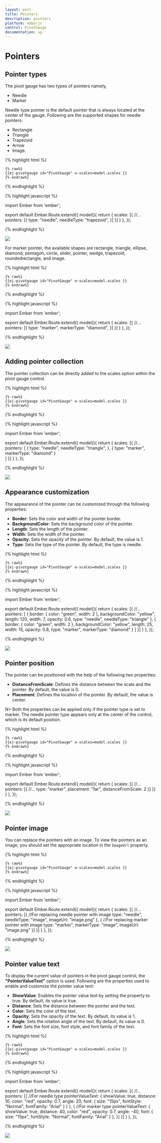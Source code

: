 ```yaml
---
layout: post
title: Pointers
description: pointers
platform: emberjs
control: PivotGauge
documentation: ug
---
```


# Pointers

## Pointer types

The pivot gauge has two types of pointers namely,

* Needle
* Marker

Needle type pointer is the default pointer that is always located at the center of the gauge. Following are the supported shapes for needle pointers:

* Rectangle
* Triangle
* Trapezoid
* Arrow
* Image.

{% highlight html %}

	{% raw%}
	{{ej-pivotgauge id="PivotGauge" e-scales=model.scales }}
    {% endraw%}

{% endhighlight %}

{% highlight javascript %}

import Ember from 'ember';

export default Ember.Route.extend({
   model(){
    return {
            scales: [{
                //...
                pointers: [{
                    type: "needle",
                    needleType: "trapezoid",
                }]
            }]
        }
    },
});
    
{% endhighlight %}

![](Pointers_images/NeedlePointer.png) 

For marker pointer, the available shapes are rectangle, triangle, ellipse, diamond, pentagon, circle, slider, pointer, wedge, trapezoid, roundedrectangle, and image.

{% highlight html %}

	{% raw%}
	{{ej-pivotgauge id="PivotGauge" e-scales=model.scales }}
    {% endraw%}

{% endhighlight %}

{% highlight javascript %}

import Ember from 'ember';

export default Ember.Route.extend({
   model(){
    return {
            scales: [{
                //...
                pointers: [{
                    type: "marker",
                    markerType: "diamond",
                }]
            }]
        }
    },
});
    
{% endhighlight %}

![](Pointers_images/MarkerPointer.png) 

## Adding pointer collection

The pointer collection can be directly added to the scales option within the pivot gauge control.

{% highlight html %}

	{% raw%}
	{{ej-pivotgauge id="PivotGauge" e-scales=model.scales }}
    {% endraw%}

{% endhighlight %}

{% highlight javascript %}

import Ember from 'ember';

export default Ember.Route.extend({
   model(){
    return {
    scales: [{
            //...
            pointers: [
                {
                    type: "needle",
                    needleType: "triangle",
                }, 
                {
                    type: "marker",
                    markerType: "diamond"
                }     
            ]
        }]
        }
    },
});
    
{% endhighlight %}

![](Pointers_images/PointerCollection.png) 

## Appearance customization

The appearance of the pointer can be customized through the following properties:

* **Border**: Sets the color and width of the pointer border.
* **BackgroundColor**: Sets the background color of the pointer.
* **Length**: Sets the length of the pointer.
* **Width**: Sets the width of the pointer.
* **Opacity**: Sets the opacity of the pointer. By default, the value is 1.
* **Type**: Sets the type of the pointer. By default, the type is needle.

{% highlight html %}

	{% raw%}
	{{ej-pivotgauge id="PivotGauge" e-scales=model.scales }}
    {% endraw%}

{% endhighlight %}

{% highlight javascript %}

import Ember from 'ember';

export default Ember.Route.extend({
   model(){
    return {
    scales: [{
            //...
            pointers: [
                {
                    border: {
                        color: "green",
                        width: 2
                    },
                    backgroundColor: "yellow",
                    length: 120,
                    width: 7,
                    opacity: 0.6,
                    type: "needle",
                    needleType: "triangle"
                }, 
                {
                    border: {
                        color: "green",
                        width: 2
                    },
                    backgroundColor: "yellow",
                    length: 25,
                    width: 15,
                    opacity: 0.8,
                    type: "marker",
                    markerType: "diamond"
                }
            ]
        }]
        }
    },
});
    
{% endhighlight %}

![](Pointers_images/AppearanceCustomization.png) 

## Pointer position

The pointer can be positioned with the help of the following two properties:

* **DistanceFromScale**: Defines the distance between the scale and the pointer. By default, the value is 0.
* **Placement**: Defines the location of the pointer. By default, the value is center.

N> Both the properties can be applied only if the pointer type is set to marker. The needle pointer type appears only at the center of the control, which is its default position.

{% highlight html %}

	{% raw%}
	{{ej-pivotgauge id="PivotGauge" e-scales=model.scales }}
    {% endraw%}

{% endhighlight %}

{% highlight javascript %}

import Ember from 'ember';

export default Ember.Route.extend({
   model(){
    return {
    scales: [{
            //...
            pointers: [{
                //...
                type: "marker",
                placement: "far",
                distanceFromScale: 2
            }]
        }]
        }
    },
});
    
{% endhighlight %}

![](Pointers_images/PointerPosition.png) 

## Pointer image

You can replace the pointers with an image. To view the pointers as an image, you should set the appropriate location in the `ImageUrl` property.

{% highlight html %}

	{% raw%}
	{{ej-pivotgauge id="PivotGauge" e-scales=model.scales }}
    {% endraw%}

{% endhighlight %}

{% highlight javascript %}

import Ember from 'ember';

export default Ember.Route.extend({
   model(){
    return {
    scales: [{
            //...
            pointers: [{
                //For replacing needle pointer with image
                type: "needle",
                needleType: "image",
                imageUrl: "image.png"
            }, 
            {
                //For replacing marker pointer with image
                type: "marker",
                markerType: "image",
                imageUrl: "image.png"
            }]
        }]
        }
    },
});
    
{% endhighlight %}

![](Pointers_images/MarkerPointerWithImage.png)

## Pointer value text

To display the current value of pointers in the pivot gauge control, the **"PointerValueText"** option is used. Following are the properties used to enable and customize the pointer value text:
 
* **ShowValue**: Enables the pointer value text by setting the property to true. By default, its value is true.
* **Distance**: Sets the distance between the pointer and the text.
* **Color**: Sets the color of the text.
* **Opacity**: Sets the opacity of the text. By default, its value is 1.
* **Angle**: Sets the rotation angle of the text. By default, its value is 0.
* **Font**: Sets the font size, font style, and font family of the text.

{% highlight html %}

	{% raw%}
	{{ej-pivotgauge id="PivotGauge" e-scales=model.scales }}
    {% endraw%}

{% endhighlight %}

{% highlight javascript %}

import Ember from 'ember';

export default Ember.Route.extend({
   model(){
    return {
    scales: [{
            //...
            pointers: [{
                //For needle type
                pointerValueText: {
                    showValue: true,
                    distance: 10,
                    color: "red",
                    opacity: 0.7,
                    angle: 20,
                    font: {
                        size: "15px",
                        fontStyle: "Normal",
                        fontFamily: "Arial"
                    }
                }
            }, 
            {
                //For marker type
                pointerValueText: {
                    showValue: true,
                    distance: 40,
                    color: "red",
                    opacity: 0.7,
                    angle: -40,
                    font: {
                        size: "15px",
                        fontStyle: "Normal",
                        fontFamily: "Arial"
                    }
                },
            }]
        }]
        }
    },
});
    
{% endhighlight %}

![](Pointers_images/PointerValueText.png) 
